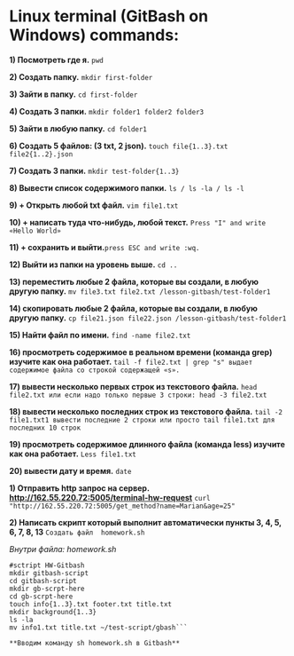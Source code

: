 
# Linux terminal (GitBash on Windows) commands:
**1) Посмотреть где я.**
```pwd```

**2) Создать папку.**
```mkdir first-folder```

**3) Зайти в папку.**
```cd first-folder```

**4) Создать 3 папки.**
```mkdir folder1 folder2 folder3```

**5) Зайти в любую папку.**
```cd folder1```

**6) Создать 5 файлов: (3 txt, 2 json).**
```touch file{1..3}.txt file2{1..2}.json```

**7) Создать 3 папки.** ```mkdir test-folder{1..3}```

**8) Вывести список содержимого папки.** ```ls / ls -la / ls -l``` 

**9) + Открыть любой txt файл.** ```vim file1.txt```

**10) + написать туда что-нибудь, любой текст.** ```Press "I" and write  «Hello World»``` 

**11) + сохранить и выйти.**```press ESC and write :wq.```

**12) Выйти из папки на уровень выше.** ```cd ..```

**13) переместить любые 2 файла, которые вы создали, в любую другую папку.** ```mv file3.txt file2.txt /lesson-gitbash/test-folder1```

**14) скопировать любые 2 файла, которые вы создали, в любую другую папку.** 
```cp file21.json file22.json /lesson-gitbash/test-folder1```

**15) Найти файл по имени.** ```find -name file2.txt```

**16) просмотреть содержимое в реальном времени (команда grep) изучите как она работает.** 
```tail -f file2.txt | grep "s" выдает содержимое файла со строкой содержащей «s».```

**17) вывести несколько первых строк из текстового файла.** ```head file2.txt или если надо только первые 3 строки: head -3 file2.txt```

**18) вывести несколько последних строк из текстового файла.** 
```tail -2 file1.txt1 вывести последние 2 строки или просто tail file1.txt для последних 10 строк```

**19) просмотреть содержимое длинного файла (команда less) изучите как она работает.** ```Less file1.txt```

**20) вывести дату и время.** ```date```


**1) Отправить http запрос на сервер.	http://162.55.220.72:5005/terminal-hw-request**	 ```curl "http://162.55.220.72:5005/get_method?name=Marian&age=25"```

**2) Написать скрипт который выполнит автоматически пункты 3, 4, 5, 6, 7, 8, 13**  		 ```Создать файл  homework.sh```

 *Внутри файла:	homework.sh*
 
``` #!/bin/bash
#sctript HW-Gitbash
mkdir gitbash-script
cd gitbash-script
mkdir gb-scrpt-here
cd gb-scrpt-here
touch info{1..3}.txt footer.txt title.txt
mkdir background{1..3}
ls -la
mv info1.txt title.txt ~/test-script/gbash```

**Вводим команду sh homework.sh в Gitbash**
